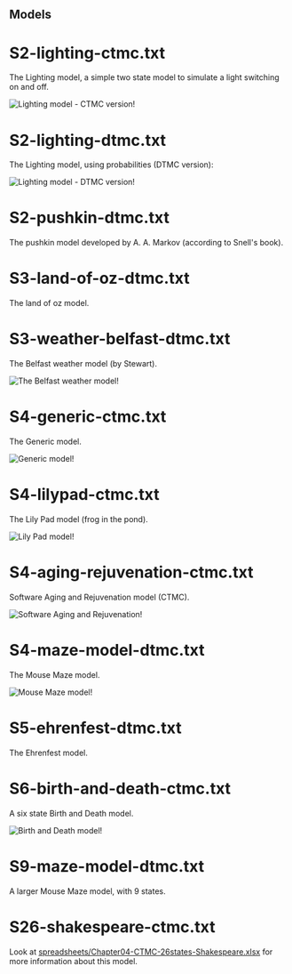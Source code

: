 ## Models

# S2-lighting-ctmc.txt
The Lighting model, a simple two state model to simulate a light switching on and off.

![Lighting model - CTMC version!](images/lighting-ctmc.png)

# S2-lighting-dtmc.txt
The Lighting model, using probabilities (DTMC version):

![Lighting model - DTMC version!](images/lighting-dtmc.png)

# S2-pushkin-dtmc.txt
The pushkin model developed by A. A. Markov (according to Snell's book).

# S3-land-of-oz-dtmc.txt
The land of oz model.

# S3-weather-belfast-dtmc.txt
The Belfast weather model (by Stewart).

![The Belfast weather model!](images/belfast.png)


# S4-generic-ctmc.txt
The Generic model.

![Generic model!](images/generic.png)

# S4-lilypad-ctmc.txt
The Lily Pad model (frog in the pond).

![Lily Pad model!](images/lilypad.png)

# S4-aging-rejuvenation-ctmc.txt
Software Aging and Rejuvenation model (CTMC).

![Software Aging and Rejuvenation!](images/aging-rejuvenation.png)

# S4-maze-model-dtmc.txt
The Mouse Maze model.

![Mouse Maze model!](images/mouse-maze.png)

# S5-ehrenfest-dtmc.txt
The Ehrenfest model.

# S6-birth-and-death-ctmc.txt
A six state Birth and Death model.

![Birth and Death model!](images/birth-and-death.png)

# S9-maze-model-dtmc.txt
A larger Mouse Maze model, with 9 states.

# S26-shakespeare-ctmc.txt
Look at [spreadsheets/Chapter04-CTMC-26states-Shakespeare.xlsx](spreadsheets/Chapter04-CTMC-26states-Shakespeare.xlsx) for more information about this model.
